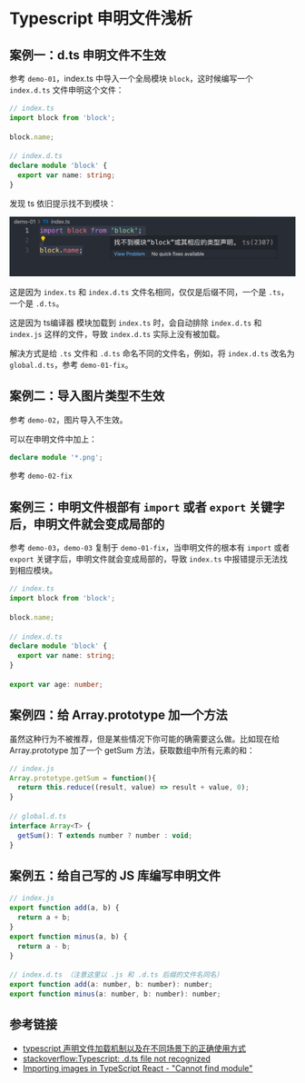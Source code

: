 # Typescript 申明文件浅析

## 案例一：d.ts 申明文件不生效

参考 `demo-01`，index.ts 中导入一个全局模块 `block`，这时候编写一个 `index.d.ts` 文件申明这个文件：

```ts
// index.ts
import block from 'block';

block.name;

// index.d.ts
declare module 'block' {
  export var name: string;
}
```

发现 ts 依旧提示找不到模块：

![](./images/01.png)

这是因为 `index.ts` 和 `index.d.ts` 文件名相同，仅仅是后缀不同，一个是 `.ts`，一个是 `.d.ts`。

这是因为 ts编译器 模块加载到 `index.ts` 时，会自动排除 `index.d.ts` 和 `index.js` 这样的文件，导致 `index.d.ts` 实际上没有被加载。

解决方式是给 `.ts` 文件和 `.d.ts` 命名不同的文件名，例如，将 `index.d.ts` 改名为 `global.d.ts`，参考 `demo-01-fix`。

## 案例二：导入图片类型不生效

参考 `demo-02`，图片导入不生效。

可以在申明文件中加上：

```ts
declare module '*.png';
```

参考 `demo-02-fix`

## 案例三：申明文件根部有 `import` 或者 `export` 关键字后，申明文件就会变成局部的

参考 `demo-03`，`demo-03` 复制于 `demo-01-fix`，当申明文件的根本有 `import` 或者 `export` 关键字后，申明文件就会变成局部的，导致 `index.ts` 中报错提示无法找到相应模块。

```ts
// index.ts
import block from 'block';

block.name;

// index.d.ts
declare module 'block' {
  export var name: string;
}

export var age: number;
```

## 案例四：给 Array.prototype 加一个方法

虽然这种行为不被推荐，但是某些情况下你可能的确需要这么做。比如现在给 Array.prototype 加了一个 getSum 方法，获取数组中所有元素的和：

```js
// index.js
Array.prototype.getSum = function(){    
  return this.reduce((result, value) => result + value, 0); 
}

// global.d.ts
interface Array<T> {   
  getSum(): T extends number ? number : void; 
}
```

## 案例五：给自己写的 JS 库编写申明文件

```js
// index.js
export function add(a, b) {
  return a + b;
}
export function minus(a, b) {
  return a - b;
}

// index.d.ts （注意这里以 .js 和 .d.ts 后缀的文件名同名）
export function add(a: number, b: number): number;
export function minus(a: number, b: number): number;
```

## 参考链接

- [typescript 声明文件加载机制以及在不同场景下的正确使用方式](https://zhuanlan.zhihu.com/p/133344957)
- [stackoverflow:Typescript: .d.ts file not recognized](https://stackoverflow.com/questions/59728371/typescript-d-ts-file-not-recognized)
- [Importing images in TypeScript React - "Cannot find module"](https://stackoverflow.com/questions/52759220/importing-images-in-typescript-react-cannot-find-module)
